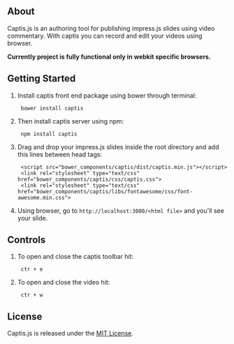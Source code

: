 ## About

Captis.js is an authoring tool for publishing impress.js slides using video commentary. With captis you can record and edit your videos using browser.

**Currently project is fully functional only in webkit specific browsers.**

## Getting Started

1. Install captis front end package using bower through terminal:

        bower install captis

2. Then install captis server using npm:

        npm install captis

3. Drag and drop your impress.js slides inside the root directory and add this lines between head tags:

        <script src="bower_components/captis/dist/captis.min.js"></script>
        <link rel="stylesheet" type="text/css" href="bower_components/captis/css/captis.css">
        <link rel="stylesheet" type="text/css" href="bower_components/captis/libs/fontawesome/css/font-awesome.min.css">

4. Using browser, go to `http://localhost:3000/<html file>` and you'll see your slide.

## Controls

1. To open and close the captis toolbar hit:

        ctr + e

2. To open and close the video hit:

        ctr + w

## License

Captis.js is released under the [MIT License](http://www.opensource.org/licenses/MIT).
